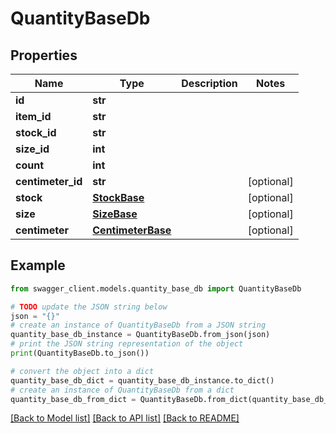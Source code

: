# QuantityBaseDb


## Properties

Name | Type | Description | Notes
------------ | ------------- | ------------- | -------------
**id** | **str** |  | 
**item_id** | **str** |  | 
**stock_id** | **str** |  | 
**size_id** | **int** |  | 
**count** | **int** |  | 
**centimeter_id** | **str** |  | [optional] 
**stock** | [**StockBase**](StockBase.md) |  | [optional] 
**size** | [**SizeBase**](SizeBase.md) |  | [optional] 
**centimeter** | [**CentimeterBase**](CentimeterBase.md) |  | [optional] 

## Example

```python
from swagger_client.models.quantity_base_db import QuantityBaseDb

# TODO update the JSON string below
json = "{}"
# create an instance of QuantityBaseDb from a JSON string
quantity_base_db_instance = QuantityBaseDb.from_json(json)
# print the JSON string representation of the object
print(QuantityBaseDb.to_json())

# convert the object into a dict
quantity_base_db_dict = quantity_base_db_instance.to_dict()
# create an instance of QuantityBaseDb from a dict
quantity_base_db_from_dict = QuantityBaseDb.from_dict(quantity_base_db_dict)
```
[[Back to Model list]](../README.md#documentation-for-models) [[Back to API list]](../README.md#documentation-for-api-endpoints) [[Back to README]](../README.md)


